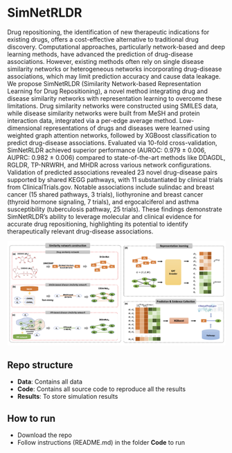 # SimNetRLDR

Drug repositioning, the identification of new therapeutic indications for existing drugs, offers a cost-effective alternative to traditional drug discovery. Computational approaches, particularly network-based and deep learning methods, have advanced the prediction of drug-disease associations. However, existing methods often rely on single disease similarity networks or heterogeneous networks incorporating drug-disease associations, which may limit prediction accuracy and cause data leakage. We propose SimNetRLDR (Similarity Network-based Representation Learning for Drug Repositioning), a novel method integrating drug and disease similarity networks with representation learning to overcome these limitations. Drug similarity networks were constructed using SMILES data, while disease similarity networks were built from MeSH and protein interaction data, integrated via a per-edge average method. Low-dimensional representations of drugs and diseases were learned using weighted graph attention networks, followed by XGBoost classification to predict drug-disease associations. Evaluated via 10-fold cross-validation, SimNetRLDR achieved superior performance (AUROC: 0.979 ± 0.006, AUPRC: 0.982 ± 0.006) compared to state-of-the-art methods like DDAGDL, RGLDR, TP-NRWRH, and MHDR across various network configurations. Validation of predicted associations revealed 23 novel drug-disease pairs supported by shared KEGG pathways, with 11 substantiated by clinical trials from ClinicalTrials.gov. Notable associations include sulindac and breast cancer (15 shared pathways, 3 trials), liothyronine and breast cancer (thyroid hormone signaling, 7 trials), and ergocalciferol and asthma susceptibility (tuberculosis pathway, 25 trials). These findings demonstrate SimNetRLDR’s ability to leverage molecular and clinical evidence for accurate drug repositioning, highlighting its potential to identify therapeutically relevant drug-disease associations.

![SimNetRLDR](https://github.com/hauldhut/SimNetRLDR/blob/main/Figure1.png)

## Repo structure
- **Data**: Contains all data 
- **Code**: Contains all source code to reproduce all the results
- **Results**: To store simulation results

## How to run
- Download the repo
- Follow instructions (README.md) in the folder **Code** to run
  
